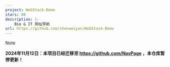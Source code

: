 ```yaml
---
project: WebStack-Demo
stars: 88
description: |-
    Bio & IT 网址导航
url: https://github.com/shenweiyan/WebStack-Demo
---
```


> [!NOTE]
> **2024年11月12日：本项目已经迁移至 <https://github.com/NavPage> ，本仓库暂停更新！**


